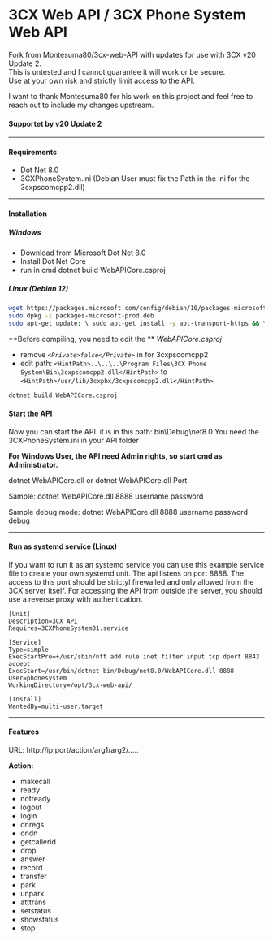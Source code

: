 # 3CX Web API / 3CX Phone System Web API 

Fork from Montesuma80/3cx-web-API with updates for use with 3CX v20 Update 2.  
This is untested and I cannot guarantee it will work or be secure.  
 Use at your own risk and strictly limit access to the API.

I want to thank Montesuma80 for his work on this project and feel free to reach out to include my changes upstream. 

#### Supportet by v20 Update 2

------------


#### Requirements
- Dot Net 8.0
- 3CXPhoneSystem.ini (Debian User must fix the Path in the ini for the 3cxpscomcpp2.dll)

------------


#### Installation

##### Windows

- Download from Microsoft Dot Net 8.0
- Install Dot Net Core
- run in cmd dotnet build WebAPICore.csproj

##### Linux (Debian 12)

```bash
wget https://packages.microsoft.com/config/debian/10/packages-microsoft-prod.deb -O packages-microsoft-prod.deb
sudo dpkg -i packages-microsoft-prod.deb
sudo apt-get update; \ sudo apt-get install -y apt-transport-https && \ sudo apt-get update && \ sudo apt-get install -y dotnet-sdk-8.0
```

**Before compiling, you need to edit the **  *WebAPICore.csproj*
- remove *`<Private>false</Private>`* in <ItemGroup> for 3cxpscomcpp2
- edit path: `<HintPath>..\..\..\Program Files\3CX Phone System\Bin\3cxpscomcpp2.dll</HintPath>` to `<HintPath>/usr/lib/3cxpbx/3cxpscomcpp2.dll</HintPath>` 


```bash
dotnet build WebAPICore.csproj
```

#### Start the API
Now you can start the API.
it is in this path: bin\Debug\net8.0
You need the 3CXPhoneSystem.ini in your API folder

**For Windows User, the API need Admin rights, so start cmd as Administrator.**

dotnet WebAPICore.dll 
or 
dotnet WebAPICore.dll Port

Sample: dotnet WebAPICore.dll 8888 username password

Sample debug mode: dotnet WebAPICore.dll 8888 username password debug

---
#### Run as systemd service (Linux)
If you want to run it as an systemd service you can use this example service file to create your own systemd unit. 
The api listens on port 8888. The access to this port should be strictyl firewalled and only allowed from the 3CX server itself. 
For accessing the API from outside the server, you should use a reverse proxy with authentication.

```
[Unit]
Description=3CX API
Requires=3CXPhoneSystem01.service

[Service]
Type=simple
ExecStartPre=+/usr/sbin/nft add rule inet filter input tcp dport 8843 accept
ExecStart=/usr/bin/dotnet bin/Debug/net8.0/WebAPICore.dll 8888
User=phonesystem
WorkingDirectory=/opt/3cx-web-api/

[Install]
WantedBy=multi-user.target
```
---
#### Features
URL: http://ip:port/action/arg1/arg2/.....

**Action:**
- makecall
- ready
- notready
- logout
- login
- dnregs
- ondn
- getcallerid
- drop
- answer
- record
- transfer
- park
- unpark
- atttrans
- setstatus
- showstatus
- stop

